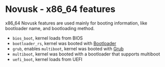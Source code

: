 # Novusk - x86_64 features

x86_64 Novusk features are used mainly for booting information, like bootloader name, and bootloading method.

- ``bios_boot``, kernel loads from BIOS
- ``bootloader_rs``, kernel was booted with [Bootloader](https://crates.io/crates/bootloader)
- ``grub``, enables ``multiboot``, kernel was booted with [Grub](https://www.gnu.org/software/grub/)
- ``multiboot``, kernel was booted with a bootloader that supports multiboot
- ``uefi_boot``, kernel loads from UEFI
